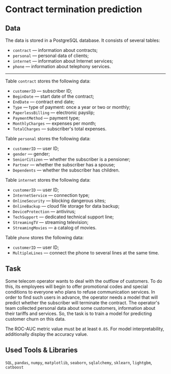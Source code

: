 # Contract termination prediction

## Data

The data is stored in a PostgreSQL database. It consists of several tables:

- `contract` — information about contracts;
- `personal` — personal data of clients;
- `internet` — information about Internet services;
- `phone` — information about telephony services.

__________________

Table `contract` stores the following data:

- `customerID` — subscriber ID;
- `BeginDate` — start date of the contract;
- `EndDate` — contract end date;
- `Type` — type of payment: once a year or two or monthly;
- `PaperlessBilling` — electronic payslip;
- `PaymentMethod` — payment type;
- `MonthlyCharges` — expenses per month;
- `TotalCharges` — subscriber's total expenses.

Table `personal` stores the following data:

- `customerID` — user ID;
- `gender` — gender;
- `SeniorCitizen` — whether the subscriber is a pensioner;
- `Partner` — whether the subscriber has a spouse;
- `Dependents` — whether the subscriber has children.

Table `internet` stores the following data:

- `customerID` — user ID;
- `InternetService` — connection type;
- `OnlineSecurity` — blocking dangerous sites;
- `OnlineBackup` — cloud file storage for data backup;
- `DeviceProtection` — antivirus;
- `TechSupport` — dedicated technical support line;
- `StreamingTV` — streaming television;
- `StreamingMovies` — a catalog of movies.

Table `phone` stores the following data:

- `customerID` — user ID;
- `MultipleLines` — connect the phone to several lines at the same time.

## Task

Some telecom operator wants to deal with the outflow of customers. To do this, its employees will begin to offer promotional codes and special conditions to everyone who plans to refuse communication services. In order to find such users in advance, the operator needs a model that will predict whether the subscriber will terminate the contract. The operator's team collected personal data about some customers, information about their tariffs and services. So, the task is to train a model for predicting customer churn on this data.

The ROC-AUC metric value must be at least `0.85`. For model interpretability, additionally display the accuracy value.

## Used Tools & Libraries
`SQL`, `pandas`, `numpy`, `matplotlib`, `seaborn`, `sqlalchemy`, `sklearn`, `lightgbm`, `catboost`
